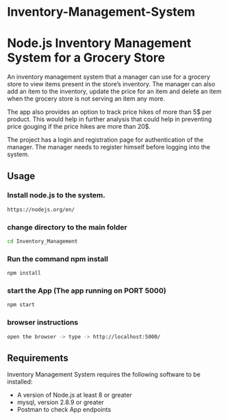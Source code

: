 # Inventory-Management-System
# Node.js Inventory Management System for a Grocery Store
An inventory management system that a manager can use for a grocery store to view items present in the store’s inventory. The manager can also add an item to the inventory, update the price for an item and delete an item when the grocery store is not serving an item any more. 

The app also provides an option to track price hikes of more than 5$ per product. This would help in further analysis that could help in preventing price gouging if the price hikes are more than 20$.

The project has a login and registration page for authentication of the manager. The manager needs to register himself before logging into the system.

## Usage

### Install node.js to the system.
```sh
https://nodejs.org/en/
```

### change directory to the main folder
```sh
cd Inventory_Management
```

### Run the command npm install
```sh
npm install
```

### start the App (The app running on PORT 5000)
```sh
npm start
```

### browser instructions 
```sh
open the browser -> type -> http://localhost:5000/
```
  
## Requirements
Inventory Management System requires the following software to be installed:

* A version of Node.js at least 8 or greater
* mysql, version 2.8.9 or greater
* Postman to check App endpoints 